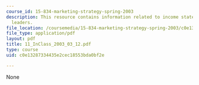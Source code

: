 ```yaml
---
course_id: 15-834-marketing-strategy-spring-2003
description: This resource contains information related to income statements and market
  leaders.
file_location: /coursemedia/15-834-marketing-strategy-spring-2003/c0e13287334435e2cec18553bda0bf2e_11_InClass_2003_03_12.pdf
file_type: application/pdf
layout: pdf
title: 11_InClass_2003_03_12.pdf
type: course
uid: c0e13287334435e2cec18553bda0bf2e

---
```

None
